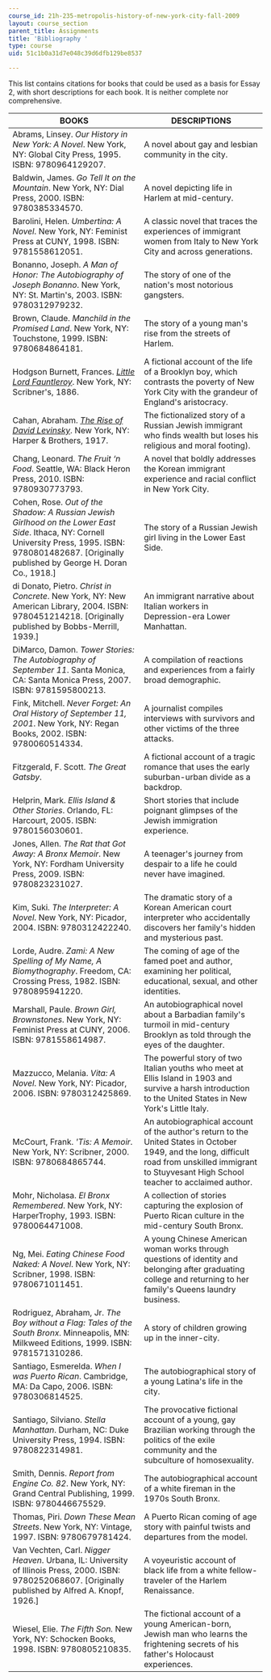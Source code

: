 ```yaml
---
course_id: 21h-235-metropolis-history-of-new-york-city-fall-2009
layout: course_section
parent_title: Assignments
title: 'Bibliography '
type: course
uid: 51c1b0a31d7e048c39d6dfb129be8537

---
```


This list contains citations for books that could be used as a basis for Essay 2, with short descriptions for each book. It is neither complete nor comprehensive.

| BOOKS | DESCRIPTIONS |
| --- | --- |
| Abrams, Linsey. _Our History in New York: A Novel_. New York, NY: Global City Press, 1995. ISBN: 9780964129207. | A novel about gay and lesbian community in the city. |
| Baldwin, James. _Go Tell It on the Mountain_. New York, NY: Dial Press, 2000. ISBN: 9780385334570. | A novel depicting life in Harlem at mid-century. |
| Barolini, Helen. _Umbertina: A Novel_. New York, NY: Feminist Press at CUNY, 1998. ISBN: 9781558612051. | A classic novel that traces the experiences of immigrant women from Italy to New York City and across generations. |
| Bonanno, Joseph. _A Man of Honor: The Autobiography of Joseph Bonanno_. New York, NY: St. Martin's, 2003. ISBN: 9780312979232. | The story of one of the nation's most notorious gangsters. |
| Brown, Claude. _Manchild in the Promised Land_. New York, NY: Touchstone, 1999. ISBN: 9780684864181. | The story of a young man's rise from the streets of Harlem. |
| Hodgson Burnett, Frances. _[Little Lord Fauntleroy](http://www.gutenberg.org/ebooks/479)_. New York, NY: Scribner's, 1886. | A fictional account of the life of a Brooklyn boy, which contrasts the poverty of New York City with the grandeur of England's aristocracy. |
| Cahan, Abraham. _[The Rise of David Levinsky](http://www.gutenberg.org/ebooks/2803)_. New York, NY: Harper & Brothers, 1917. | The fictionalized story of a Russian Jewish immigrant who finds wealth but loses his religious and moral footing). |
| Chang, Leonard. _The Fruit ‘n Food_. Seattle, WA: Black Heron Press, 2010. ISBN: 9780930773793. | A novel that boldly addresses the Korean immigrant experience and racial conflict in New York City. |
| Cohen, Rose. _Out of the Shadow: A Russian Jewish Girlhood on the Lower East Side_. Ithaca, NY: Cornell University Press, 1995. ISBN: 9780801482687. \[Originally published by George H. Doran Co., 1918.\] | The story of a Russian Jewish girl living in the Lower East Side. |
| di Donato, Pietro. _Christ in Concrete_. New York, NY: New American Library, 2004. ISBN: 9780451214218. \[Originally published by Bobbs-Merrill, 1939.\] | An immigrant narrative about Italian workers in Depression-era Lower Manhattan. |
| DiMarco, Damon. _Tower Stories: The Autobiography of September 11_. Santa Monica, CA: Santa Monica Press, 2007. ISBN: 9781595800213. | A compilation of reactions and experiences from a fairly broad demographic. |
| Fink, Mitchell. _Never Forget: An Oral History of September 11, 2001_. New York, NY: Regan Books, 2002. ISBN: 9780060514334. | A journalist compiles interviews with survivors and other victims of the three attacks. |
| Fitzgerald, F. Scott. _The Great Gatsby_. | A fictional account of a tragic romance that uses the early suburban-urban divide as a backdrop. |
| Helprin, Mark. _Ellis Island & Other Stories_. Orlando, FL: Harcourt, 2005. ISBN: 9780156030601. | Short stories that include poignant glimpses of the Jewish immigration experience. |
| Jones, Allen. _The Rat that Got Away: A Bronx Memoir_. New York, NY: Fordham University Press, 2009. ISBN: 9780823231027. | A teenager's journey from despair to a life he could never have imagined. |
| Kim, Suki. _The Interpreter: A Novel_. New York, NY: Picador, 2004. ISBN: 9780312422240. | The dramatic story of a Korean American court interpreter who accidentally discovers her family's hidden and mysterious past. |
| Lorde, Audre. _Zami:_ _A New Spelling of My Name, A Biomythography_. Freedom, CA: Crossing Press, 1982. ISBN: 9780895941220. | The coming of age of the famed poet and author, examining her political, educational, sexual, and other identities. |
| Marshall, Paule. _Brown Girl, Brownstones_. New York, NY: Feminist Press at CUNY, 2006. ISBN: 9781558614987. | An autobiographical novel about a Barbadian family's turmoil in mid-century Brooklyn as told through the eyes of the daughter. |
| Mazzucco, Melania. _Vita: A Novel_. New York, NY: Picador, 2006. ISBN: 9780312425869. | The powerful story of two Italian youths who meet at Ellis Island in 1903 and survive a harsh introduction to the United States in New York's Little Italy. |
| McCourt, Frank. _'Tis: A Memoir_. New York, NY: Scribner, 2000. ISBN: 9780684865744. | An autobiographical account of the author's return to the United States in October 1949, and the long, difficult road from unskilled immigrant to Stuyvesant High School teacher to acclaimed author. |
| Mohr, Nicholasa. _El Bronx Remembered_. New York, NY: HarperTrophy, 1993. ISBN: 9780064471008. | A collection of stories capturing the explosion of Puerto Rican culture in the mid-century South Bronx. |
| Ng, Mei. _Eating Chinese Food Naked: A Novel_. New York, NY: Scribner, 1998. ISBN: 9780671011451. | A young Chinese American woman works through questions of identity and belonging after graduating college and returning to her family's Queens laundry business. |
| Rodriguez, Abraham, Jr. _The Boy without a Flag: Tales of the South Bronx_. Minneapolis, MN: Milkweed Editions, 1999. ISBN: 9781571310286. | A story of children growing up in the inner-city. |
| Santiago, Esmerelda. _When I was Puerto Rican_. Cambridge, MA: Da Capo, 2006. ISBN: 9780306814525. | The autobiographical story of a young Latina's life in the city. |
| Santiago, Silviano. _Stella Manhattan_. Durham, NC: Duke University Press, 1994. ISBN: 9780822314981. | The provocative fictional account of a young, gay Brazilian working through the politics of the exile community and the subculture of homosexuality. |
| Smith, Dennis. _Report from Engine Co. 82_. New York, NY: Grand Central Publishing, 1999. ISBN: 9780446675529. | The autobiographical account of a white fireman in the 1970s South Bronx. |
| Thomas, Piri. _Down These Mean Streets_. New York, NY: Vintage, 1997. ISBN: 9780679781424. | A Puerto Rican coming of age story with painful twists and departures from the model. |
| Van Vechten, Carl. _Nigger Heaven_. Urbana, IL: University of Illinois Press, 2000. ISBN: 9780252068607. \[Originally published by Alfred A. Knopf, 1926.\] | A voyeuristic account of black life from a white fellow-traveler of the Harlem Renaissance. |
| Wiesel, Elie. _The Fifth Son._ New York, NY: Schocken Books, 1998. ISBN: 9780805210835. | The fictional account of a young American-born, Jewish man who learns the frightening secrets of his father's Holocaust experiences.